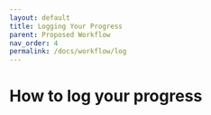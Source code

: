 ```yaml
---
layout: default
title: Logging Your Progress
parent: Proposed Workflow
nav_order: 4
permalink: /docs/workflow/log
---
```


# How to log your progress
